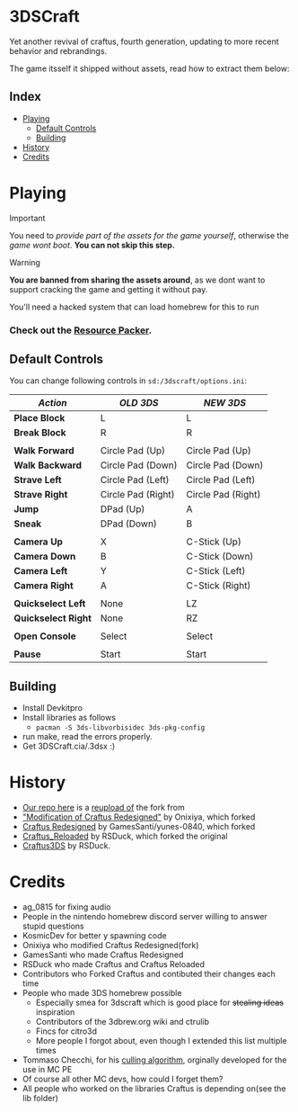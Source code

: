 # 3DSCraft
Yet another revival of craftus, fourth generation, updating to more recent behavior and rebrandings.

The game itsself it shipped without assets, read how to extract them below:

## Index
 - [Playing](#playing)
   - [Default Controls](#default-controls)
   - [Building](#building)
 - [History](#history)
 - [Credits](#credits)

# Playing
> [!IMPORTANT]
> You need to *provide part of the assets for the game yourself*, otherwise the *game wont boot*. **You can not skip this step.**

> [!WARNING]
> **You are banned from sharing the assets around**, as we dont want to support cracking the game and getting it without pay.

You'll need a hacked system that can load homebrew for this to run
### Check out the [Resource Packer](https://github.com/Team8Omega/3DSCraft-ResourcePacker).

## Default Controls

You can change following controls in `sd:/3dscraft/options.ini`:

| ***Action*** | ***OLD 3DS*** | ***NEW 3DS*** |
| ------------- | ------------- | ------------- |
| **Place Block** | L | L |
|  **Break Block** | R | R |
|  |  |  |
| **Walk Forward** | Circle Pad (Up) | Circle Pad (Up) |
| **Walk Backward** | Circle Pad (Down) | Circle Pad (Down) |
| **Strave Left** | Circle Pad (Left) | Circle Pad (Left) |
| **Strave Right** | Circle Pad (Right) | Circle Pad (Right) |
| **Jump** | DPad (Up) | A |
| **Sneak** | DPad (Down) | B |
|  |  |  |
| **Camera Up** | X | C-Stick (Up) |
| **Camera Down** | B | C-Stick (Down) |
| **Camera Left** | Y | C-Stick (Left) |
| **Camera Right** | A | C-Stick (Right) |
|  |  |  |
| **Quickselect Left**| None | LZ |
| **Quickselect Right** | None | RZ |
|  |  |  |
| **Open Console** | Select | Select |
|  |  |  |
| **Pause** | Start | Start |

## Building
- Install Devkitpro
- Install libraries as follows
   - ```pacman -S 3ds-libvorbisidec 3ds-pkg-config```
- run make, read the errors properly.
- Get 3DSCraft.cia/.3dsx :)

# History
 - [Our repo here](https://github.com/Team8Omega/3DSCraft) is a [reupload of](https://github.com/EinfachEli08/3DSCraft) the fork from
 - ["Modification of Craftus Redesigned"](https://github.com/Onixiya/craftus) by Onixiya, which forked 
 - [Craftus Redesigned](https://github.com/yunes-0840/Craftus-Redesigned) by GamesSanti/yunes-0840, which forked 
 - [Craftus_Reloaded](https://github.com/RSDuck/craftus_reloaded) by RSDuck, which forked the original 
 - [Craftus3DS](https://github.com/RSDuck/Craftus3DS) by RSDuck.

# Credits
* ag_0815 for fixing audio
* People in the nintendo homebrew discord server willing to answer stupid questions
* KosmicDev for better y spawning code
* Onixiya who modified Craftus Redesigned(fork)
* GamesSanti who made Craftus Redesigned
* RSDuck who made Craftus and Craftus Reloaded
* Contributors who Forked Craftus and contibuted their changes each time
* People who made 3DS homebrew possible
    * Especially smea for 3dscraft which is good place for ~~stealing ideas~~ inspiration
    * Contributors of the 3dbrew.org wiki and ctrulib
    * Fincs for citro3d
    * More people I forgot about, even though I extended this list multiple times
* Tommaso Checchi, for his [culling algorithm](https://tomcc.github.io/2014/08/31/visibility-1.html), orginally developed for the use in MC PE
* Of course all other MC devs, how could I forget them?
* All people who worked on the libraries Craftus is depending on(see the lib folder)